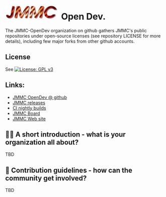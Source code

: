 # ![JMMC logo](https://github.com/JMMC-OpenDev/.github/raw/main/doc/JMMC-logo.jpg) Open Dev.
The JMMC-OpenDev organization on github gathers JMMC's public repositories under open-source licenses (see repository LICENSE for more details), including few major forks from other github accounts.

## License
See [![License: GPL v3](https://img.shields.io/badge/License-GPLv3-blue.svg)](LICENSE)

## Links:
- [JMMC OpenDev @ github](https://github.com/JMMC-OpenDev/)
- [JMMC releases](https://www.jmmc.fr/releases/)
- [CI nightly builds](https://github.com/JMMC-OpenDev/jmmc-java-build/actions/workflows/build.yml)
- [JMMC Board](https://github.com/orgs/JMMC-OpenDev/projects/8)
- [JMMC Web site](https://www.jmmc.fr)


## 🙋‍♀️ A short introduction - what is your organization all about?
TBD


## 🌈 Contribution guidelines - how can the community get involved?
TBD

